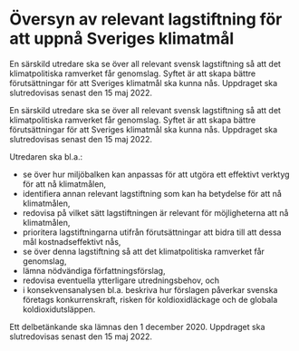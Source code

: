 # Översyn av relevant lagstiftning för att uppnå Sveriges klimatmål

En särskild utredare ska se över all relevant svensk lagstiftning så att det klimatpolitiska ramverket får genomslag. Syftet är att skapa bättre förutsättningar för att Sveriges klimatmål ska kunna nås. Uppdraget ska slutredovisas senast den 15 maj 2022.

En särskild utredare ska se över all relevant svensk lagstiftning så att det klimatpolitiska ramverket får genomslag. Syftet är att skapa bättre förutsättningar för att Sveriges klimatmål ska kunna nås. Uppdraget ska slutredovisas senast den 15 maj 2022.

Utredaren ska bl.a.:

* se över hur miljöbalken kan anpassas för att utgöra ett effektivt verktyg för att nå klimatmålen,
* identifiera annan relevant lagstiftning som kan ha betydelse för att nå klimatmålen,
* redovisa på vilket sätt lagstiftningen är relevant för möjligheterna att nå klimatmålen,
* prioritera lagstiftningarna utifrån förutsättningar att bidra till att dessa mål kostnadseffektivt nås,
* se över denna lagstiftning så att det klimatpolitiska ramverket får genomslag,
* lämna nödvändiga författningsförslag,
* redovisa eventuella ytterligare utredningsbehov, och
* i konsekvensanalysen bl.a. beskriva hur förslagen påverkar svenska företags konkurrenskraft, risken för koldioxidläckage och de globala koldioxidutsläppen.

Ett delbetänkande ska lämnas den 1 december 2020. Uppdraget ska slutredovisas senast den 15 maj 2022.
